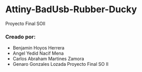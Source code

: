 # Attiny-BadUsb-Rubber-Ducky
Proyecto Final SOII

### Creado por:
* Benjamin Hoyos Herrera
* Angel Yedid Nacif Mena
* Carlos Abraham Martines Zamora
* Genaro Gonzales Lozada
Proyecto Final SO II

